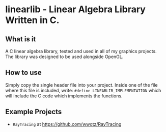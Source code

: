 # linearlib - Linear Algebra Library Written in C.

## What is it 
A C linear algebra library, tested and used in all of my graphics projects. The library was 
designed to be used alongside OpenGL.

## How to use 
Simply copy the single header file into your project. Inside one of the file where this file is included, 
write: `#define LINEARLIB_IMPLEMENTATION` which will include the C code which implements the functions.

## Example Projects

- `RayTracing` at https://github.com/wwotz/RayTracing


